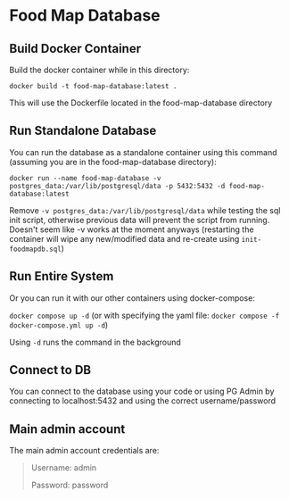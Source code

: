 # Food Map Database

## Build Docker Container

Build the docker container while in this directory:

`docker build -t food-map-database:latest .`

This will use the Dockerfile located in the food-map-database directory

## Run Standalone Database

You can run the database as a standalone container using this command (assuming you are in the food-map-database directory):

`docker run --name food-map-database -v postgres_data:/var/lib/postgresql/data -p 5432:5432 -d food-map-database:latest`

Remove `-v postgres_data:/var/lib/postgresql/data` while testing the sql init script,
otherwise previous data will prevent the script from running.
Doesn't seem like -v works at the moment anyways (restarting the container will wipe any new/modified data and re-create using `init-foodmapdb.sql`)

## Run Entire System

Or you can run it with our other containers using docker-compose:

`docker compose up -d` (or with specifying the yaml file: `docker compose -f docker-compose.yml up -d`)

Using `-d` runs the command in the background

## Connect to DB

You can connect to the database using your code or using PG Admin by connecting to localhost:5432 and using the correct username/password

## Main admin account

The main admin account credentials are:

> Username: admin
>
> Password: password